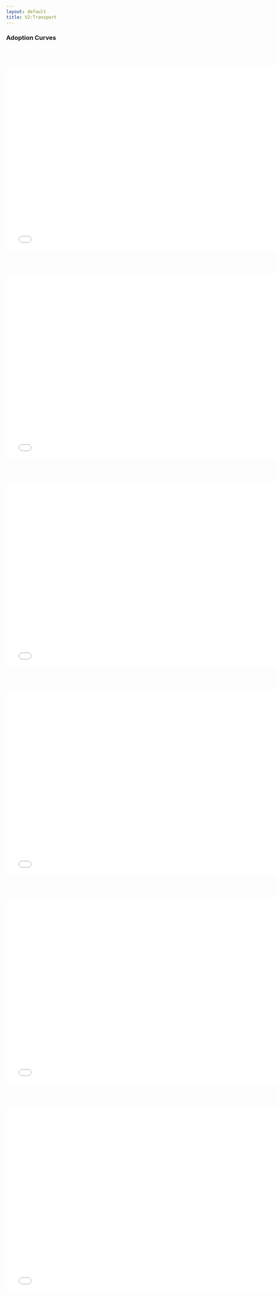 ```yaml
---
layout: default
title: V2:Transport
---
```


### Adoption Curves
<br/><br/>

<iframe id='igraph' scrolling='no' style='border:none' seamless='seamless' src= "acurves-pathway-World-Transportation-Sector-Subsector.html" height='500' width='150%'></iframe>

<br/><br/>

<iframe id='igraph' scrolling='no' style='border:none' seamless='seamless' src= "acurves-pathway-World-Transportation-Sector-Subsector-Product_category.html" height='500' width='150%'></iframe>

<br/><br/>

<iframe id='igraph' scrolling='no' style='border:none' seamless='seamless' src= "acurves-pathway-World-Transportation-Sector-Subsector-Product_category-Product_long.html" height='500' width='150%'></iframe>

<br/><br/>

<iframe id='igraph' scrolling='no' style='border:none' seamless='seamless' src= "acurves-pathway-World-Transportation-Sector-Subsector-Product_category-Product_long-Flow_long.html" height='500' width='150%'></iframe>

<br/><br/>

<iframe id='igraph' scrolling='no' style='border:none' seamless='seamless' src= "acurves-custom-absolute-pathway-World-Transportation.html" height='500' width='150%'></iframe>

<br/><br/>

<iframe id='igraph' scrolling='no' style='border:none' seamless='seamless' src= "acurves-marketdata-pathway-World-Transportation.html" height='500' width='150%'></iframe>